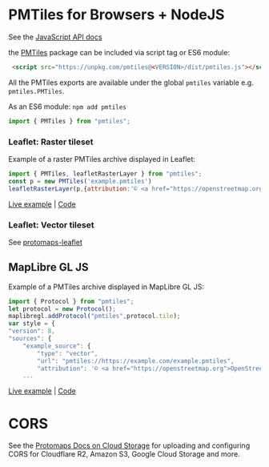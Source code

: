 # PMTiles for Browsers + NodeJS

See the [JavaScript API docs](https://pmtiles.io/typedoc/)

the [PMTiles](https://www.npmjs.com/package/pmtiles) package can be included via script tag or ES6 module:

```html
 <script src="https://unpkg.com/pmtiles@<VERSION>/dist/pmtiles.js"></script>
```

All the PMTiles exports are available under the global `pmtiles` variable e.g. `pmtiles.PMTiles`.

As an ES6 module: `npm add pmtiles`

```js
import { PMTiles } from "pmtiles";
```

### Leaflet: Raster tileset

Example of a raster PMTiles archive displayed in Leaflet:

```js
import { PMTiles, leafletRasterLayer } from "pmtiles";
const p = new PMTiles('example.pmtiles')
leafletRasterLayer(p,{attribution:'© <a href="https://openstreetmap.org">OpenStreetMap</a>'}).addTo(map)
````

[Live example](https://pmtiles.io/examples/leaflet.html) | [Code](https://github.com/protomaps/PMTiles/blob/main/js/examples/leaflet.html)

### Leaflet: Vector tileset

See [protomaps-leaflet](https://github.com/protomaps/protomaps-leaflet)

## MapLibre GL JS

Example of a PMTiles archive displayed in MapLibre GL JS:

```js
import { Protocol } from "pmtiles";
let protocol = new Protocol();
maplibregl.addProtocol("pmtiles",protocol.tile);
var style = {
"version": 8,
"sources": {
    "example_source": {
        "type": "vector",
        "url": "pmtiles://https://example.com/example.pmtiles",
        "attribution": '© <a href="https://openstreetmap.org">OpenStreetMap</a>'
    ...
```

[Live example](https://pmtiles.io/examples/maplibre.html) | [Code](https://github.com/protomaps/PMTiles/blob/main/js/examples/maplibre.html)

# CORS

See the [Protomaps Docs on Cloud Storage](https://protomaps.com/docs/pmtiles/cloud-storage) for uploading and configuring CORS for Cloudflare R2, Amazon S3, Google Cloud Storage and more.

